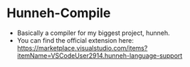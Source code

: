 # Hunneh-Compile
- Basically a compiler for my biggest project, hunneh.
- You can find the official extension here: https://marketplace.visualstudio.com/items?itemName=VSCodeUser2914.hunneh-language-support
